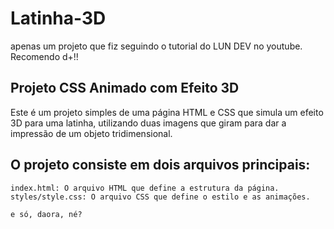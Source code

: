 # Latinha-3D
apenas um projeto que fiz seguindo o tutorial do LUN DEV no youtube. Recomendo d+!!

## Projeto CSS Animado com Efeito 3D

Este é um projeto simples de uma página HTML e CSS que simula um efeito 3D para uma latinha, utilizando duas imagens que giram para dar a impressão de um objeto tridimensional.

## O projeto consiste em dois arquivos principais:

    index.html: O arquivo HTML que define a estrutura da página.
    styles/style.css: O arquivo CSS que define o estilo e as animações.

    e só, daora, né? 
